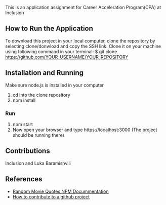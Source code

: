 This is an application assignment for Career Acceleration Program(CPA) at Inclusion

## How to Run the Application

To download this project in your local computer, clone the repository by selecting clone/donwload and copy the SSH link.
Clone it on your machine using following command in your terminal: $ git clone https://github.com/YOUR-USERNAME/YOUR-REPOSITORY

## Installation and Running
Make sure node.js is installed in your computer

1. cd into the clone repository
2. npm install

### Run 
1. npm start
2. Now open your browser and type https://localhost:3000 (The project should be running there)

## Contributions
Inclusion and Luka Baramishvili

## References

- [Random Movie Quotes NPM Docummentation](https://www.npmjs.com/package/random-movie-quotes)
- [How to contribute to a github project](https://akrabat.com/the-beginners-guide-to-contributing-to-a-github-project/)
